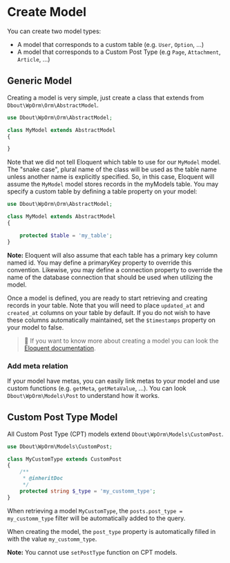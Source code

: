 # Create Model

You can create two model types:

- A model that corresponds to a custom table (e.g. `User`, `Option`, ...)
- A model that corresponds to a Custom Post Type (e.g `Page`, `Attachment`, `Article`, ...)

## Generic Model

Creating a model is very simple, just create a class that extends from `Dbout\WpOrm\Orm\AbstractModel`.

```php
use Dbout\WpOrm\Orm\AbstractModel;

class MyModel extends AbstractModel 
{

}
```

Note that we did not tell Eloquent which table to use for our `MyModel` model. The "snake case", plural name of the class will be used as the table name unless another name is explicitly specified. So, in this case, Eloquent will assume the `MyModel` model stores records in the myModels table. You may specify a custom table by defining a table property on your model:

```php
use Dbout\WpOrm\Orm\AbstractModel;

class MyModel extends AbstractModel
{

    protected $table = 'my_table';
}
```

**Note:** Eloquent will also assume that each table has a primary key column named id. You may define a primaryKey property to override this convention. Likewise, you may define a connection property to override the name of the database connection that should be used when utilizing the model.

Once a model is defined, you are ready to start retrieving and creating records in your table. Note that you will need to place `updated_at` and `created_at` columns on your table by default. If you do not wish to have these columns automatically maintained, set the `$timestamps` property on your model to false.

> 📘 If you want to know more about creating a model you can look the [Eloquent documentation](https://laravel.com/docs/10.x/eloquent#eloquent-model-conventions).

### Add meta relation

If your model have metas, you can easily link metas to your model and use custom functions (e.g. `getMeta`, `getMetaValue`, ...). You can look `Dbout\WpOrm\Models\Post` to understand how it works.

## Custom Post Type Model

All Custom Post Type (CPT) models extend `Dbout\WpOrm\Models\CustomPost`.

```php
use Dbout\WpOrm\Models\CustomPost;

class MyCustomType extends CustomPost
{
    /**
     * @inheritDoc
     */
    protected string $_type = 'my_customm_type';
}
```

When retrieving a model `MyCustomType`, the `posts.post_type = my_customm_type` filter will be automatically added to the query.

When creating the model, the `post_type` property is automatically filled in with the value `my_customm_type`.

**Note:** You cannot use `setPostType` function on CPT models.
